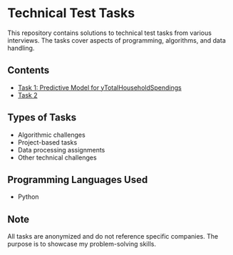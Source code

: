 


# Technical Test Tasks

This repository contains solutions to technical test tasks from various interviews. The tasks cover aspects of programming, algorithms, and data handling.


## Contents

- [Task 1: Predictive Model for yTotalHouseholdSpendings](path/to/task1)
- [Task 2](path/to/task1)



## Types of Tasks

- Algorithmic challenges
- Project-based tasks
- Data processing assignments
- Other technical challenges

## Programming Languages Used

- Python


## Note

All tasks are anonymized and do not reference specific companies. The purpose is to showcase my problem-solving skills.

